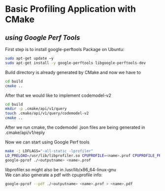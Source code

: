 # Basic Profiling Application with CMake
## _using Google Perf Tools_


First step is to install google-perftools Package on Ubuntu:
```sh
sudo apt-get update –y
sudo apt-get install -y google-perftools libgoogle-perftools-dev
```
Build directory is already generated by CMake and now we have to
```sh
cd build
cmake ..
```

After that we would like to implement codemodel-v2
```sh
cd build
mkdir -p .cmake/api/v1/query
touch .cmake/api/v1/query/codemodel-v2
cmake ..
```
After we run cmake, the codemodel .json files are being generated in .cmake/api/v1/reply

Now we can start using Google Perf tools
```sh
make -j LDFLAGS="-all-static -lprofiler"
LD_PRELOAD=/usr/lib/libprofiler.so CPUPROFILE=<name>.prof CPUPROFILE_FREQUENCY=100000 ./<outputname>
google-pprof ./<outputname> <name>.prof
```
libprofiler.so might also be in /usr/lib/x86_64-linux-gnu  
We can also generate a pdf with cpuprofile info:
```sh
google-pprof --pdf ./<outputname> <name>.prof > <name>.pdf
```
